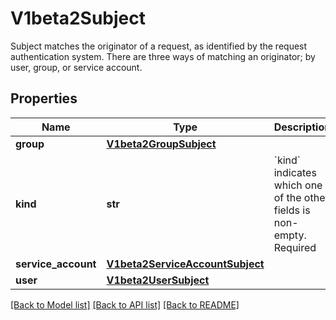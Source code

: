 # V1beta2Subject

Subject matches the originator of a request, as identified by the request authentication system. There are three ways of matching an originator; by user, group, or service account.

## Properties
Name | Type | Description | Notes
------------ | ------------- | ------------- | -------------
**group** | [**V1beta2GroupSubject**](V1beta2GroupSubject.md) |  | [optional] 
**kind** | **str** | &#x60;kind&#x60; indicates which one of the other fields is non-empty. Required | 
**service_account** | [**V1beta2ServiceAccountSubject**](V1beta2ServiceAccountSubject.md) |  | [optional] 
**user** | [**V1beta2UserSubject**](V1beta2UserSubject.md) |  | [optional] 

[[Back to Model list]](../README.md#documentation-for-models) [[Back to API list]](../README.md#documentation-for-api-endpoints) [[Back to README]](../README.md)



